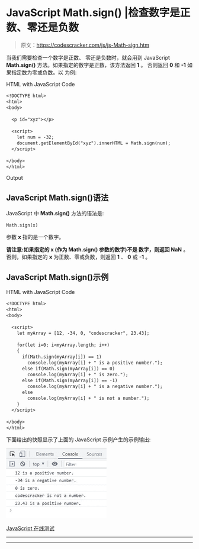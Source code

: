 # JavaScript Math.sign() |检查数字是正数、零还是负数

> 原文：<https://codescracker.com/js/js-Math-sign.htm>

当我们需要检查一个数字是正数、 零还是负数时，就会用到 JavaScript **Math.sign()** 方法。如果指定的数字是正数，该方法返回 **1** 。 否则返回 **0** 和 **-1** 如果指定数为零或负数。以 为例:

HTML with JavaScript Code

```
<!DOCTYPE html>
<html>
<body>

  <p id="xyz"></p>

  <script>
    let num = -32;
    document.getElementById("xyz").innerHTML = Math.sign(num);
  </script>

</body>
</html>
```

Output

## JavaScript Math.sign()语法

JavaScript 中 **Math.sign()** 方法的语法是:

```
Math.sign(x)
```

参数 **x** 指的是一个数字。

**请注意:**如果指定的 **x** (作为 **Math.sign()** 参数的数字)不是 数字，则**返回 NaN** 。否则，如果指定的 **x** 为正数、零或负数，则返回 **1** 、 **0** 或 **-1** 。

## JavaScript Math.sign()示例

HTML with JavaScript Code

```
<!DOCTYPE html>
<html>
<body>

  <script>
    let myArray = [12, -34, 0, "codescracker", 23.43];

    for(let i=0; i<myArray.length; i++)
    {
      if(Math.sign(myArray[i]) == 1)
        console.log(myArray[i] + " is a positive number.");
      else if(Math.sign(myArray[i]) == 0)
        console.log(myArray[i] + " is zero.");
      else if(Math.sign(myArray[i]) == -1)
        console.log(myArray[i] + " is a negative number.");
      else
        console.log(myArray[i] + " is not a number.");
    }
  </script>

</body>
</html>
```

下面给出的快照显示了上面的 JavaScript 示例产生的示例输出:

![javascript math sign example](img/52bf3159cbb4d1197eec01a6838c6b1d.png)

[JavaScript 在线测试](/exam/showtest.php?subid=6)

* * *

* * *